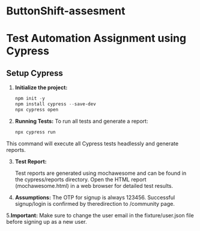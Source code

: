 # ButtonShift-assesment
# Test Automation Assignment using Cypress

## Setup Cypress

1. **Initialize the project:**
   ```powershell
   npm init -y
   npm install cypress --save-dev
   npx cypress open

2. **Running Tests:**
To run all tests and generate a report:

    ```powershell
   npx cypress run
  This command will execute all Cypress tests headlessly and generate reports.

3. **Test Report:**

   Test reports are generated using mochawesome and can be found in the cypress/reports directory.
    Open the HTML report (mochawesome.html) in a web browser for detailed test results.

4. **Assumptions:**
       The OTP for signup is always 123456.
       Successful signup/login is confirmed by theredirection to /community page.

5.**Important:**
        Make sure to change the user email in the fixture/user.json file before signing up as a new user.
  
